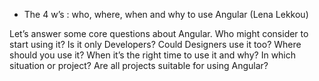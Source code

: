 - The 4 w’s : who, where, when and why to use Angular (Lena Lekkou)

Let’s answer some core questions about Angular. Who might consider to start using it? Is it only Developers? Could Designers use it too? Where should you use it? When it’s the right time to use it and why? In which situation or project? Are all projects suitable for using Angular?
